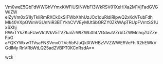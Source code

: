 Vm0weE5GbFdWWGhVYmxKWFlUSlNWbFl3WkRSV01XeHlXa2M1VjFadGVGWlZW
elZyVm0xS1IyTkliRmRXCk0xSlFWbXhhUzJOc1duRldiRlpwQ2xKdVFubFdh
Mk40VXpGWmVGUnNiR3BTYkhCVVEyMUtSbGRZY0ZkWApTRUpFVmtSS1UxSXhj
RWxTYkZKcFUwVktlVkV5TVZkalZrWlZWbXhLVGdwaVZrbDZWMnhqZUZZeFpG
aFQKYWxwT1VsaFNSVmx0TVc5bFJuQklXWHBzVVZWWE9VeFhiR2hEWkVGdlMy
RnVRbWtLQ25ad2VBPT0KCnRsdA==

wck